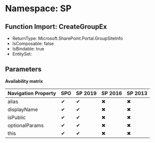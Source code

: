 # Namespace: SP

## Function Import: CreateGroupEx

- ReturnType: Microsoft.SharePoint.Portal.GroupSiteInfo
- IsComposable: false
- IsBindable: true
- EntitySet: 

## Parameters

**Availability matrix**

Navigation Property | SPO | SP 2019 | SP 2016 | SP 2013
----------|-----|---------|---------|--------
alias | ✔ | ✔ | ✖ | ✖
displayName | ✔ | ✔ | ✖ | ✖
isPublic | ✔ | ✔ | ✖ | ✖
optionalParams | ✔ | ✔ | ✖ | ✖
this | ✔ | ✔ | ✖ | ✖
